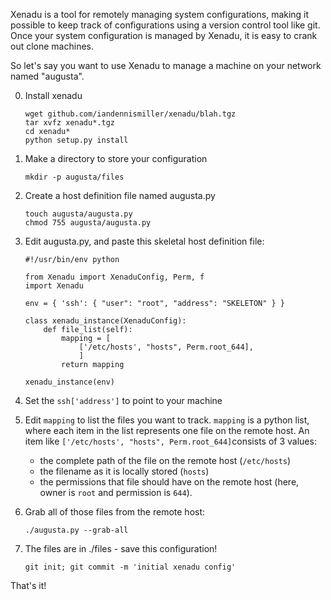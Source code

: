Xenadu is a tool for remotely managing system configurations, making it possible to keep track of configurations using a version control tool like git.  Once your system configuration is managed by Xenadu, it is easy to crank out clone machines.

So let's say you want to use Xenadu to manage a machine on your network named "augusta".

0. Install xenadu

    ```
    wget github.com/iandennismiller/xenadu/blah.tgz
    tar xvfz xenadu*.tgz
    cd xenadu*
    python setup.py install
    ```

1. Make a directory to store your configuration

    ```
    mkdir -p augusta/files
    ```

2. Create a host definition file named augusta.py

    ```
    touch augusta/augusta.py
    chmod 755 augusta/augusta.py
    ```

3. Edit augusta.py, and paste this skeletal host definition file:

    ```
    #!/usr/bin/env python

    from Xenadu import XenaduConfig, Perm, f
    import Xenadu

    env = { 'ssh': { "user": "root", "address": "SKELETON" } }

    class xenadu_instance(XenaduConfig):
        def file_list(self):
            mapping = [
                ['/etc/hosts', "hosts", Perm.root_644],
                ]
            return mapping

    xenadu_instance(env)
    ```

4. Set the `ssh['address']` to point to your machine

5. Edit `mapping` to list the files you want to track.  `mapping` is a python list, where each item in the list represents one file on the remote host.  An item like `['/etc/hosts', "hosts", Perm.root_644]`consists of 3 values: 

    - the complete path of the file on the remote host (`/etc/hosts`)
    - the filename as it is locally stored (`hosts`)
    - the permissions that file should have on the remote host (here, owner is `root` and permission is `644`).

6. Grab all of those files from the remote host:

    ```
    ./augusta.py --grab-all
    ```

7. The files are in ./files - save this configuration!

    ```
    git init; git commit -m 'initial xenadu config'
    ```

That's it!
